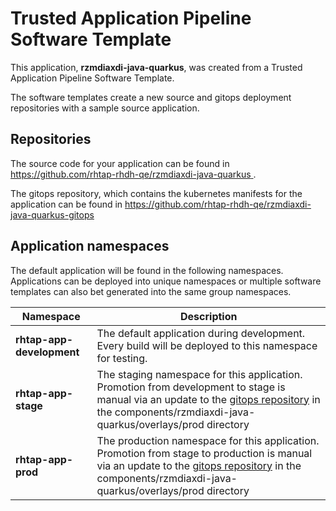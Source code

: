 # Trusted Application Pipeline Software Template

This application, **rzmdiaxdi-java-quarkus**, was created from a Trusted Application Pipeline Software Template.

The software templates create a new source and gitops deployment repositories with a sample source application. 

## Repositories

The source code for your application can be found in [https://github.com/rhtap-rhdh-qe/rzmdiaxdi-java-quarkus ](https://github.com/rhtap-rhdh-qe/rzmdiaxdi-java-quarkus ).
 
The gitops repository, which contains the kubernetes manifests for the application can be found in 
[https://github.com/rhtap-rhdh-qe/rzmdiaxdi-java-quarkus-gitops ](https://github.com/rhtap-rhdh-qe/rzmdiaxdi-java-quarkus-gitops ) 

## Application namespaces 

The default application will be found in the following namespaces. Applications can be deployed into unique namespaces or multiple software templates can also bet generated into the same group namespaces.  

|  Namespace   |  Description   |  
| -------- | -------- |   
| **rhtap-app-development** | The default application during development. Every build will be deployed to this namespace for testing. | 
| **rhtap-app-stage** | The staging namespace for this application. Promotion from development to stage is manual via an update to the [gitops repository](https://github.com/rhtap-rhdh-qe/rzmdiaxdi-java-quarkus-gitops ) in the components/rzmdiaxdi-java-quarkus/overlays/prod directory |  
| **rhtap-app-prod** | The production namespace for this application. Promotion from stage to production is manual via an update to the [gitops repository](https://github.com/rhtap-rhdh-qe/rzmdiaxdi-java-quarkus-gitops ) in the components/rzmdiaxdi-java-quarkus/overlays/prod directory | 